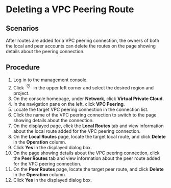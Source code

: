 # Deleting a VPC Peering Route<a name="vpc_peering_0006"></a>

## Scenarios<a name="s45b2ece92df640c0a3907ed35916cd2b"></a>

After routes are added for a VPC peering connection, the owners of both the local and peer accounts can delete the routes on the page showing details about the peering connection.

## Procedure <a name="section1865779319727"></a>

1.  Log in to the management console.
2.  Click  ![](figures/icon-region.png)  in the upper left corner and select the desired region and project.
3.  On the console homepage, under  **Network**, click  **Virtual Private Cloud**.
4.  In the navigation pane on the left, click  **VPC Peering**.
5.  Locate the target VPC peering connection in the connection list.
6.  Click the name of the VPC peering connection to switch to the page showing details about the connection.
7.  On the displayed page, click the  **Local Routes**  tab and view information about the local route added for the VPC peering connection.
8.  On the  **Local Routes**  page, locate the target local route, and click  **Delete**  in the  **Operation**  column.
9.  Click  **Yes**  in the displayed dialog box.
10. On the page showing details about the VPC peering connection, click the  **Peer Routes**  tab and view information about the peer route added for the VPC peering connection.
11. On the  **Peer Routes**  page, locate the target peer route, and click  **Delete**  in the  **Operation**  column.
12. Click  **Yes**  in the displayed dialog box.

